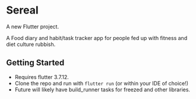 # Sereal

A new Flutter project.

A Food diary and habit/task tracker app for people fed up with fitness and diet culture rubbish.

## Getting Started

* Requires flutter 3.7.12.
* Clone the repo and run with `flutter run` (or within your IDE of choice!)
* Future will likely have build_runner tasks for freezed and other libraries. 
